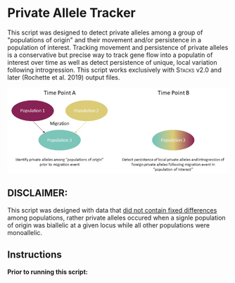 # Private Allele Tracker


This script was designed to detect private alleles among a group of "populations of origin" and their movement and/or persistence in a population of interest.  Tracking movement and persistence of private alleles is a conservative but precise way to track gene flow into a populatin of interest over time as well as detect persistence of unique, local variation following introgression.  This script works exclusively with <span style="font-variant:small-caps;">Stacks</span> v2.0 and later (Rochette et al. 2019) output files.

![schmatic](https://github.com/slcapel/chapter-1-publication-scripts/blob/master/Private%20Allele%20Script%20Schematic.jpg?raw=true)

## DISCLAIMER: 
This script was designed with data that <ins>did not contain fixed differences</ins> among populations, rather private alleles occured when a signle population of origin was biallelic at a given locus while all other populations were monoallelic.

## Instructions
**Prior to running this script:**

